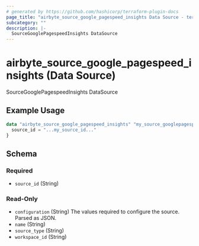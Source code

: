 ```yaml
---
# generated by https://github.com/hashicorp/terraform-plugin-docs
page_title: "airbyte_source_google_pagespeed_insights Data Source - terraform-provider-airbyte"
subcategory: ""
description: |-
  SourceGooglePagespeedInsights DataSource
---
```


# airbyte_source_google_pagespeed_insights (Data Source)

SourceGooglePagespeedInsights DataSource

## Example Usage

```terraform
data "airbyte_source_google_pagespeed_insights" "my_source_googlepagespeedinsights" {
  source_id = "...my_source_id..."
}
```

<!-- schema generated by tfplugindocs -->
## Schema

### Required

- `source_id` (String)

### Read-Only

- `configuration` (String) The values required to configure the source. Parsed as JSON.
- `name` (String)
- `source_type` (String)
- `workspace_id` (String)



